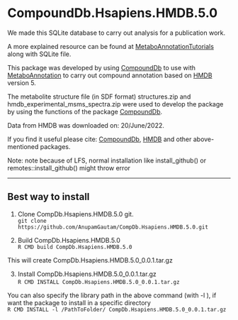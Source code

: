 
# CompoundDb.Hsapiens.HMDB.5.0

We made this SQLite database to carry out analysis for a publication work.

A more explained resource can be found at [MetaboAnnotationTutorials](https://github.com/jorainer/MetaboAnnotationTutorials/) along 
with SQLite file. 

This package was developed by using [CompoundDb](https://github.com/rformassspectrometry/CompoundDb) to use with 
[MetaboAnnotation](https://github.com/rformassspectrometry/MetaboAnnotation) to carry out compound annotation  based on 
[HMDB](http://www.hmdb.ca) version 5. 



The metabolite structure file (in SDF format) structures.zip and hmdb_experimental_msms_spectra.zip were used to develop the package 
by using the functions of the package [CompoundDb](https://github.com/rformassspectrometry/CompoundDb).

Data from HMDB was downloaded on: 20/June/2022.


If you find it useful please cite:  [CompoundDb](https://github.com/rformassspectrometry/CompoundDb), [HMDB](http://www.hmdb.ca) and other above-mentioned  packages.

Note: note because of LFS, normal installation like install_github() or remotes::install_github() might throw error


----
## Best way to install ## 

1. Clone CompDb.Hsapiens.HMDB.5.0 git.  
  ``git clone https://github.com/AnupamGautam/CompDb.Hsapiens.HMDB.5.0.git ``

2. Build CompDb.Hsapiens.HMDB.5.0  
  ``R CMD build CompDb.Hsapiens.HMDB.5.0 ``
    
This will create CompDb.Hsapiens.HMDB.5.0_0.0.1.tar.gz
  
3. Install CompDb.Hsapiens.HMDB.5.0_0.0.1.tar.gz   
  ``R CMD INSTALL CompDb.Hsapiens.HMDB.5.0_0.0.1.tar.gz ``

You can also specify the library path in the above command (with -l ), if want the package to install in a specific directory    
  ``R CMD INSTALL -l /PathToFolder/ CompDb.Hsapiens.HMDB.5.0_0.0.1.tar.gz `` 
